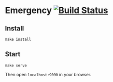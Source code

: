 # Emergency [![Build Status](https://travis-ci.org/michaelmcmillan/emergency.svg?branch=master)](https://travis-ci.org/michaelmcmillan/emergency)

## Install
```
make install
```

## Start
```
make serve
```
Then open `localhost:9090` in your browser.
